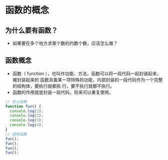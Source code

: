 # 函数的概念

## 为什么要有函数？

- 如果要在多个地方求某个数的约数个数，应该怎么做？

## 函数概念

- 函数（ function ），也叫作功能、方法，函数可以将一段代码一起封装起来，被封装起来的
  函数具备某一项特殊的功能，内部封装的一段代码作为一个完整的结构体，要执行就都执
  行，要不执行就都不执行。
- 函数的作用就是封装一段代码，将来可以重复使用。

```js
// 定义函数
function fun() {
  console.log(1);
  console.log(2);
  console.log(3);
  console.log(4);
}
// 调用函数
fun();
fun();
fun();
fun();
```

